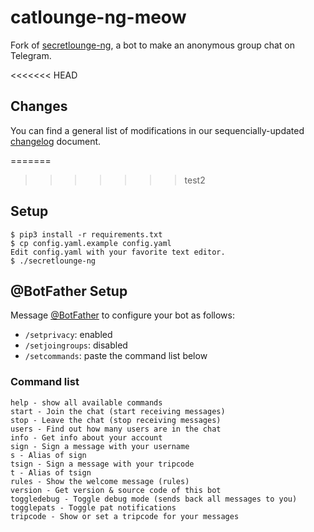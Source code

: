 # catlounge-ng-meow
Fork of [secretlounge-ng](https://github.com/secretlounge/secretlounge-ng), a bot to make an anonymous group chat on Telegram.

<<<<<<< HEAD
## Changes
You can find a general list of modifications in our sequencially-updated [changelog](changelog.txt) document.

=======
>>>>>>> test2
## Setup
```
$ pip3 install -r requirements.txt
$ cp config.yaml.example config.yaml
Edit config.yaml with your favorite text editor.
$ ./secretlounge-ng
```

## @BotFather Setup
Message [@BotFather](https://t.me/BotFather) to configure your bot as follows:

* `/setprivacy`: enabled
* `/setjoingroups`: disabled
* `/setcommands`: paste the command list below

### Command list
```
help - show all available commands
start - Join the chat (start receiving messages)
stop - Leave the chat (stop receiving messages)
users - Find out how many users are in the chat
info - Get info about your account
sign - Sign a message with your username
s - Alias of sign
tsign - Sign a message with your tripcode
t - Alias of tsign
rules - Show the welcome message (rules)
version - Get version & source code of this bot
toggledebug - Toggle debug mode (sends back all messages to you)
togglepats - Toggle pat notifications
tripcode - Show or set a tripcode for your messages
```

## 
